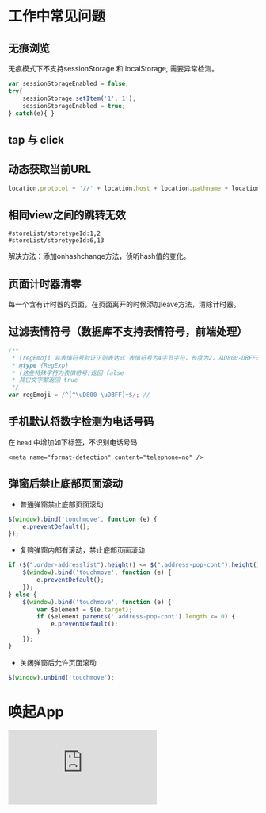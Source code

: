 # 工作中常见问题
## 无痕浏览
无痕模式下不支持sessionStorage 和 localStorage, 需要异常检测。
```javascript
var sessionStorageEnabled = false;
try{
    sessionStorage.setItem('1','1');
    sessionStorageEnabled = true;
} catch(e){ }
```
## tap 与 click

## 动态获取当前URL
```javascript
location.protocol + '//' + location.host + location.pathname + location.hash
```
## 相同view之间的跳转无效
```
#storeList/storetypeId:1,2
#storeList/storetypeId:6,13
```
解决方法：添加onhashchange方法，侦听hash值的变化。
## 页面计时器清零  
每一个含有计时器的页面，在页面离开的时候添加leave方法，清除计时器。
## 过滤表情符号（数据库不支持表情符号，前端处理）
```javascript
/**
 * [regEmoji 非表情符号验证正则表达式 表情符号为4字节字符，长度为2，从D800-DBFF开头的]
 * @type {RegExp}
 * (这些特殊字符为表情符号)返回 false
 * 其它文字都返回 true
 */
var regEmoji = /^[^\uD800-\uDBFF]+$/; //
```
## 手机默认将数字检测为电话号码
在 `head` 中增加如下标签，不识别电话号码
```
<meta name="format-detection" content="telephone=no" />
```
## 弹窗后禁止底部页面滚动
* 普通弹窗禁止底部页面滚动
```javascript
$(window).bind('touchmove', function (e) {
    e.preventDefault();
});
```
* 复购弹窗内部有滚动，禁止底部页面滚动
```javascript
if ($(".order-addresslist").height() <= $(".address-pop-cont").height()) {
    $(window).bind('touchmove', function (e) {
        e.preventDefault();
    });
} else {
    $(window).bind('touchmove', function (e) {
        var $element = $(e.target);
        if ($element.parents('.address-pop-cont').length <= 0) {
            e.preventDefault();
        }
    });
}
```
* 关闭弹窗后允许页面滚动
```javascript
$(window).unbind('touchmove');
```
# 唤起App
![参考](https://github.com/Ivanwangcy/blog/blob/master/web-other/browser/openapp.md "intent协议参考")
